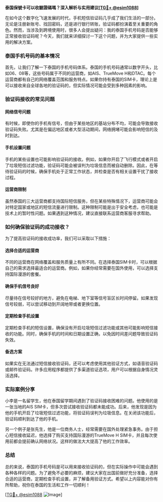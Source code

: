 **泰国保號卡可以收驗證碼嗎？深入解析与实用建议[[TG💪+ @esim1088](https://t.me/s/esim1088)]**

在如今这个数字化飞速发展的时代，手机短信验证码几乎成了我们生活的一部分。无论是注册新账号、找回密码，还是进行银行转账，验证码都扮演着至关重要的角色。然而，当涉及到跨境使用时，很多人会提出疑问：我的泰国手机号码是否能够正常接收验证码呢？今天，我们就来详细探讨一下这个问题，并为大家提供一些实用的解决方案。

### 泰国手机号码的基本情况

首先，让我们了解一下泰国的手机号码体系。泰国的手机号码通常以数字开头，比如06、08等，这些号码属于不同的运营商，如AIS、TrueMove H和DTAC。每个运营商都有自己的网络覆盖范围和服务特点。如果你持有泰国的SIM卡，理论上是可以接收来自全球各地的验证码的，但实际情况可能会受到多种因素的影响。

### 验证码接收的常见问题

#### 网络信号问题
有时候，即使你的手机有信号，但由于某些地区的基站分布不均，可能会导致接收验证码失败。尤其是在偏远地区或者大型活动期间，网络拥堵可能会影响短信的及时到达。

#### 手机设置问题
手机的某些设置也可能影响验证码的接收。例如，如果你开启了飞行模式或者开启了垃圾短信过滤功能，验证码可能会被误判为垃圾信息而被自动删除。因此，在等待验证码的时候，确保手机处于正常工作状态，并检查是否有相关设置干扰了接收过程。

#### 运营商限制
虽然泰国的三大运营商都支持国际短信服务，但在某些特殊情况下，运营商可能会对特定国家或地区的短信流量进行限制。这种限制可能是出于安全考虑，也可能是技术上的暂时性问题。如果遇到这种情况，建议直接联系运营商客服寻求帮助。

### 如何确保验证码的成功接收？

为了提高验证码的接收成功率，我们可以采取以下措施：

#### 选择合适的运营商
不同的运营商在网络覆盖和服务质量上有所不同。在选择泰国SIM卡时，可以根据自己的需求选择最适合的运营商。例如，如果你经常需要在国外使用，可以选择支持国际漫游的套餐。

#### 确保手机信号良好
尽量待在信号较好的地方，避免在电梯、地下室等信号盲区长时间停留。如果发现信号较弱，可以尝试移动到开阔地带或者更换位置。

#### 定期检查手机设置
定期检查手机的短信设置，确保没有开启垃圾短信过滤功能或其他可能影响短信接收的功能。同时，确保手机的时间和日期设置正确，以免因时间差问题导致验证码失效。

#### 备选方案
如果实在无法通过短信接收验证码，还可以考虑使用其他验证方式，如语音验证码或邮件验证码。许多应用程序都提供了多渠道验证选项，用户可以根据自身情况灵活选择。

### 实际案例分享

小李是一名留学生，他在泰国留学期间遇到了验证码接收困难的问题。他使用的是一张当地的AIS SIM卡，但多次尝试接收验证码都未能成功。后来，他发现是因为他的手机开启了垃圾短信过滤功能，将验证码误判为垃圾信息。在关闭该功能后，验证码顺利到达了他的手机。

另一个例子是张先生，他是一位商务人士，经常需要在国外处理紧急事务。由于担心短信接收延迟，他选择了购买支持国际漫游的TrueMove H SIM卡，并且每次使用前都会提前确认网络状况。这样的做法大大提高了他的工作效率。

### 总结

总的来说，泰国的手机号码是可以用来接收验证码的，但在实际操作中可能会遇到各种各样的问题。为了避免不必要的麻烦，建议大家在出国前做好充分准备，选择合适的运营商，定期检查手机设置，并了解备用验证方式。希望以上内容能对你有所帮助，祝你在泰国的生活和工作一切顺利！

[[TG💪+ @esim1088](https://t.me/s/esim1088) ![Image](https://i.postimg.cc/4NQfJmqS/Snipaste-2025-05-13-00-14-12.png)]